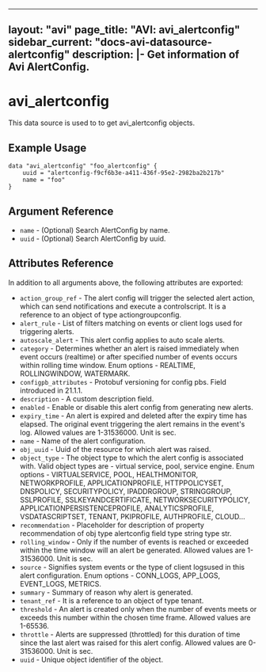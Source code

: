 <!--
    Copyright 2021 VMware, Inc.
    SPDX-License-Identifier: Mozilla Public License 2.0
-->
---
layout: "avi"
page_title: "AVI: avi_alertconfig"
sidebar_current: "docs-avi-datasource-alertconfig"
description: |-
  Get information of Avi AlertConfig.
---

# avi_alertconfig

This data source is used to to get avi_alertconfig objects.

## Example Usage

```hcl
data "avi_alertconfig" "foo_alertconfig" {
    uuid = "alertconfig-f9cf6b3e-a411-436f-95e2-2982ba2b217b"
    name = "foo"
}
```

## Argument Reference

* `name` - (Optional) Search AlertConfig by name.
* `uuid` - (Optional) Search AlertConfig by uuid.

## Attributes Reference

In addition to all arguments above, the following attributes are exported:

* `action_group_ref` - The alert config will trigger the selected alert action, which can send notifications and execute a controlscript. It is a reference to an object of type actiongroupconfig.
* `alert_rule` - List of filters matching on events or client logs used for triggering alerts.
* `autoscale_alert` - This alert config applies to auto scale alerts.
* `category` - Determines whether an alert is raised immediately when event occurs (realtime) or after specified number of events occurs within rolling time window. Enum options - REALTIME, ROLLINGWINDOW, WATERMARK.
* `configpb_attributes` - Protobuf versioning for config pbs. Field introduced in 21.1.1.
* `description` - A custom description field.
* `enabled` - Enable or disable this alert config from generating new alerts.
* `expiry_time` - An alert is expired and deleted after the expiry time has elapsed. The original event triggering the alert remains in the event's log. Allowed values are 1-31536000. Unit is sec.
* `name` - Name of the alert configuration.
* `obj_uuid` - Uuid of the resource for which alert was raised.
* `object_type` - The object type to which the alert config is associated with. Valid object types are - virtual service, pool, service engine. Enum options - VIRTUALSERVICE, POOL, HEALTHMONITOR, NETWORKPROFILE, APPLICATIONPROFILE, HTTPPOLICYSET, DNSPOLICY, SECURITYPOLICY, IPADDRGROUP, STRINGGROUP, SSLPROFILE, SSLKEYANDCERTIFICATE, NETWORKSECURITYPOLICY, APPLICATIONPERSISTENCEPROFILE, ANALYTICSPROFILE, VSDATASCRIPTSET, TENANT, PKIPROFILE, AUTHPROFILE, CLOUD...
* `recommendation` - Placeholder for description of property recommendation of obj type alertconfig field type string  type str.
* `rolling_window` - Only if the number of events is reached or exceeded within the time window will an alert be generated. Allowed values are 1-31536000. Unit is sec.
* `source` - Signifies system events or the type of client logsused in this alert configuration. Enum options - CONN_LOGS, APP_LOGS, EVENT_LOGS, METRICS.
* `summary` - Summary of reason why alert is generated.
* `tenant_ref` - It is a reference to an object of type tenant.
* `threshold` - An alert is created only when the number of events meets or exceeds this number within the chosen time frame. Allowed values are 1-65536.
* `throttle` - Alerts are suppressed (throttled) for this duration of time since the last alert was raised for this alert config. Allowed values are 0-31536000. Unit is sec.
* `uuid` - Unique object identifier of the object.

